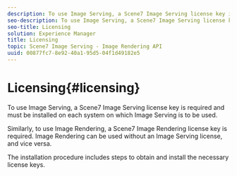 ```yaml
---
description: To use Image Serving, a Scene7 Image Serving license key is required and must be installed on each system on which Image Serving is to be used.
seo-description: To use Image Serving, a Scene7 Image Serving license key is required and must be installed on each system on which Image Serving is to be used.
seo-title: Licensing
solution: Experience Manager
title: Licensing
topic: Scene7 Image Serving - Image Rendering API
uuid: 00877fc7-8e92-40a1-95d5-04f1d49182e5
---
```


# Licensing{#licensing}

To use Image Serving, a Scene7 Image Serving license key is required and must be installed on each system on which Image Serving is to be used.

Similarly, to use Image Rendering, a Scene7 Image Rendering license key is required. Image Rendering can be used without an Image Serving license, and vice versa.

The installation procedure includes steps to obtain and install the necessary license keys. 
